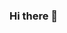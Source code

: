 ### Hi there 👋

<!--
**moamer-dev/moamer-dev** is a ✨ _special_ ✨ repository because its `README.md` (this file) appears on your GitHub profile.

Here are some ideas to get you started:

- 🔭 Scientific Software Engineer/Ontology Engineer
- 🌱 Interested in Semantic Web Technologies and Linked Open Data
- 👯 I’m looking to collaborate on PhD research Groups in the intersection of Semantic Technologies with AI
- 💬 Ask me about Semantics, Ontologies, Linked Data, and Web Development
- 📫 How to reach me: mohamed.amer@tib.eu
- ⚡ Fun fact: I have a Bachelor in Tourist Guidance, Master in Oriental Studies, Advanced Master in Digital Humanities, and Working as a Software Engineer. (Multidisciple Person and Cosmopolitan Character) 
-->
